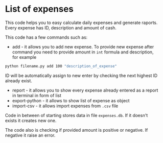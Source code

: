 # List of expenses


This code helps you to easy calculate daily expenses and generate raports. Every expense has ID, description and amount of cash.

This code has a few commands such as:

- add - it allows you to add new expense. To provide new expense after command you need to provide amount in `int` formula and description, for example 
```sh
python filename.py add 100 "description_of_expense"
```
ID will be automatically assign to new enter by checking the next highest ID already exist.

- report - it allows you to show every expense already entered as a report in terminal  in form of list
- export-python - it allows to show list of expense as object
- import-csv - it allows import expenses from `.csv` file

Code in between of starting stores data in file `expenses.db`. If it doesn't exists it creates new one.

The code also is checking if provided amount is positive or negative. If negative it raise an error.